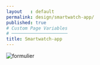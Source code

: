 ```yaml
---
layout   : default
permalink: design/smartwatch-app/
published: true
# Custom Page Variables
# ─────────────────────
title: Smartwatch-app
---
```

![formulier](/1718-nmd3-project-broekaert_denuwelaere/assets/images/swmockup.png) 